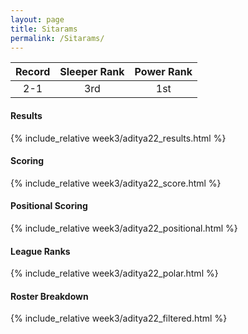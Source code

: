 ```yaml
---
layout: page
title: Sitarams
permalink: /Sitarams/
---
```


Record | Sleeper Rank | Power Rank               
:--: | :--: | :--:
2-1 | 3rd | 1st   

#### Results
{% include_relative week3/aditya22_results.html %}

#### Scoring
{% include_relative week3/aditya22_score.html %}

#### Positional Scoring
{% include_relative week3/aditya22_positional.html %}

#### League Ranks
{% include_relative week3/aditya22_polar.html %}

#### Roster Breakdown
{% include_relative week3/aditya22_filtered.html %}
